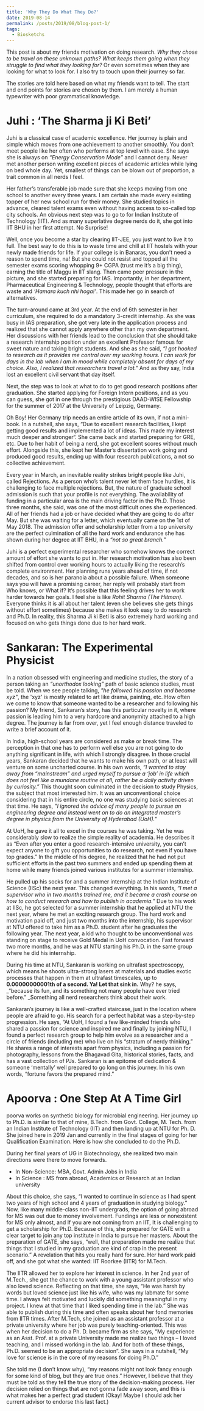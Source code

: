 ```yaml
---
title: 'Why They Do What They Do?'
date: 2019-08-14
permalink: /posts/2019/08/blog-post-1/
tags:
  - Biosketchs
---
```


This post is about my friends motivation on doing research. _Why they chose to be travel on these unknown paths? What keeps them going when they struggle to find what they looking for?_ Or even sometimes when they are looking for what to look for. I also try to touch upon their journey so far.

The stories are told here based on what my friends want to tell. The start and end points for stories are chosen by them. I am merely a human typewriter with poor grammatical knowledge.

Juhi : ‘The Sharma ji Ki Beti’
======

Juhi is a classical case of academic excellence. Her journey is plain and simple which moves from one achievement to another smoothly. You don’t meet people like her often who performs at top level with ease. She says she is always on _“Energy Conservation Mode”_ and I cannot deny. Never met another person writing excellent pieces of academic articles while lying on bed whole day. Yet, smallest of things can be blown out of proportion, a trait common in all nerds I feel.

Her father’s transferable job made sure that she keeps moving from one school to another every three years. I am certain she made every existing topper of her new school run for their money. She studied topics in advance, cleared talent exams even without having access to so-called top city schools. An obvious next step was to go to for Indian Institute of Technology (IIT). And as many superlative degree nerds do it, she got into IIT BHU in her first attempt. No Surprise!

Well, once you become a star by clearing IIT-JEE, you just want to live it to full. The best way to do this is to waste time and chill at IIT hostels with your newly made friends for life. If your college is in Banaras, you don’t need a reason to spend time, na! But she could not resist and topped all the semester exams scoring whopping 9+ CGPA (trust me it’s a big thing), earning the title of Maggu in IIT slang. Then came peer pressure in the picture, and she started preparing for IAS. Importantly, in her department, Pharmaceutical Engineering & Technology, people thought that efforts are waste and _‘Hamara kuch nhi hoga!’_. This made her go in search of alternatives. 

The turn-around came at 3rd year. At the end of 6th semester in her curriculum, she required to do a  mandatory 3-credit internship. As she was busy in IAS preparation, she got very late in the application process and realized that she cannot apply anywhere other than my own department. Her discussions with her friends lead to the conclusion that she should take a research internship position under an excellent Professor famous for sweet nature and taking bright students. And she as she said, _“I got hooked to research as it provides me control over my working hours. I can work for days in the lab when I am in mood while completely absent for days of my choice. Also, I realized that researchers travel a lot."_ And as they say, India lost an excellent civil servant that day itself.

Next, the step was to look at what to do to get good research positions after graduation. She started applying for Foreign Intern positions, and as you can guess, she got in one through the prestigious DAAD-WISE Fellowship for the summer of 2017 at the University of Leipzig, Germany. 

Oh Boy! Her Germany trip needs an entire article of its own, if not a mini-book. In a nutshell, she says, “Due to excellent research facilities, I kept getting good results and implemented a lot of ideas. This made my interest much deeper and stronger“. She came back and started preparing for GRE, etc. Due to her habit of being a nerd, she got excellent scores without much effort. Alongside this, she kept her Master’s dissertation work going and produced good results, ending up with four research publications, a not so collective achievement. 

Every year in March, an inevitable reality strikes bright people like Juhi, called Rejections. As a person who’s talent never let them face hurdles, it is challenging to face multiple rejections. But, the nature of graduate school admission is such that your profile is not everything. The availability of funding in a particular area is the main driving factor in the Ph.D. Those three months, she said, was one of the most difficult ones she experienced. All of her friends had a job or have decided what they are going to do after May. But she was waiting for a letter, which eventually came on the 1st of May 2018. The admission offer and scholarship letter from a top university are the perfect culmination of all the hard work and endurance she has shown during her degree at IIT BHU, in a _“not so great branch.”_

Juhi is a perfect experimental researcher who somehow knows the correct amount of effort she wants to put in. Her research motivation has also been shifted from control over working hours to actually liking the research’s complete environment. Her planning runs years ahead of time, if not decades, and so is her paranoia about a possible failure. When someone says you will have a promising career, her reply will probably start from Who knows, or What if? It’s possible that this feeling drives her to work harder towards her goals. I feel she is like _Rohit Sharma (The Hitman)_. Everyone thinks it is all about her talent (even she believes she gets things without effort sometimes) because she makes it look easy to do research and Ph.D. In reality, this Sharma Ji ki Beti is also extremely hard working and focused on who gets things done due to her hard work.

Sankaran: The Experimental Physicist
======

In a nation obsessed with engineering and medicine studies, the story of a person taking an _“unorthodox looking”_ path of basic science studies, must be told. When we see people talking, _"he followed his passion and became xyz"_, the 'xyz' is mostly related to art like drama, painting, etc. How often we come to know that someone wanted to be a researcher and following his passion? My friend, Sankaran’s story, has this particular novelty in it, where passion is leading him to a very hardcore and anonymity attached to a high degree. The journey is far from over, yet I feel enough distance traveled to write a brief account of it.

In India, high-school years are considered as make or break time. The perception in that one has to perform well else you are not going to do anything significant in life, with which I strongly disagree. In those crucial years, Sankaran decided that he wants to make his own path, or at least will venture on some uncharted course. In his own words, _“I wanted to stay away from “mainstream” and urged myself to pursue a ‘job’ in life which does not feel like a mundane routine at all, rather be a daily activity driven by curiosity.”_ This thought soon culminated in the decision to study Physics, the subject that most interested him. It was an unconventional choice considering that in his entire circle, no one was studying basic sciences at that time. He says, _"I ignored the advice of many people to pursue an engineering degree and instead went on to do an integrated master’s degree in physics from the University of Hyderabad (UoH)."_

At UoH, he gave it all to excel in the courses he was taking. Yet he was considerably slow to realize the simple reality of academia. He describes it as “Even after you enter a good research-intensive university, you can’t expect anyone to gift you opportunities to do research, not even if you have top grades.” In the middle of his degree, he realized that he had not put sufficient efforts in the past two summers and ended up spending them at home while many friends joined various institutes for a summer internship.

He pulled up his socks for and a summer internship at the Indian Institute of Science (IISc) the next year. This changed everything. In his words, _“I met a supervisor who in two months trained me, and it became a crash course on how to conduct research and how to publish in academia.”_ Due to his work at IISc, he got selected for a summer internship that he applied at NTU the next year, where he met an exciting research group. The hard work and motivation paid off, and just two months into the internship, his supervisor at NTU offered to take him as a Ph.D. student after he graduates the following year. The next year, a kid who thought to be unconventional was standing on stage to receive Gold Medal in UoH convocation. Fast forward two more months, and he was at NTU starting his Ph.D. in the same group where he did his internship.

During his time at NTU, Sankaran is working on ultrafast spectroscopy, which means he shoots ultra-strong lasers at materials and studies exotic processes that happen in them at ultrafast timescales, up to **0.00000000001th of a second. Ya! Let that sink in.** Why? he says, _“because its fun, and its something not many people have ever tried before.” _Something all nerd researchers think about their work.

Sankaran’s journey is like a well-crafted staircase, just in the location where people are afraid to go. His search for a perfect habitat was a step-by-step progression. He says, “At UoH, I found a few like-minded friends who shared a passion for science and inspired me and finally by joining NTU, I found a perfect research group to help him evolve as a researcher and a circle of friends (including me) who live on his “stratum of nerdy thinking.” He shares a range of interests apart from physics, including a passion for photography, lessons from the Bhagavad Gita, historical stories, facts, and has a vast collection of PJs. Sankaran is an epitome of dedication & someone  ‘mentally’ well  prepared to go long on this journey. In his own words, “fortune favors the prepared mind.”

Apoorva : One Step At A Time Girl
=====
poorva works on synthetic biology for microbial engineering. Her journey up to Ph.D. is similar to that of mine, B.Tech. from Govt. College, M. Tech. from an Indian Institute of Technology (IIT) and then landing up at NTU for Ph. D. She joined here in 2019 Jan and currently in the final stages of going for her Qualification Examination. Here is how she concluded to do the Ph.D.

During her final years of UG in Biotechnology, she realized two main directions were there to move forwards.

* In Non-Science: MBA, Govt. Admin Jobs in India
* In Science : MS from abroad, Academics or Research at an Indian university

About this choice, she says, “I wanted to continue in science as I had spent two years of high school and 4 years of graduation in studying biology.” Now, like many middle-class non-IIT undergrads, the option of going abroad for MS was out due to money involvement. Fundings are less or nonexistent for MS only almost, and If you are not coming from an IIT, It is challenging to get a scholarship for Ph.D. Because of this, she prepared for GATE with a clear target to join any top institute in India to pursue her masters. About the preparation of GATE, she says, “well, that preparation made me realize that things that I studied in my graduation are kind of crap in the present scenario.” A revelation that hits you really hard for sure. Her hard work paid off, and she got what she wanted: IIT Roorkee (IITR) for M.Tech.

The IITR allowed her to explore her interest in science. In her 2nd year of M.Tech., she got the chance to work with a young assistant professor who also loved science. Reflecting on that time, she says, “He was harsh by words but loved science just like his wife, who was my labmate for some time. I always felt motivated and luckily did something meaningful in my project. I knew at that time that I liked spending time in the lab.” She was able to publish during this time and often speaks about her fond memories from IITR times. After M.Tech, she joined as an assistant professor at a private university where her job was purely teaching-oriented. This was when her decision to do a Ph. D. became firm as she says, “My experience as an Asst. Prof. at a private University made me realize two things – I loved teaching, and I missed working in the lab. And for both of these things, Ph.D. seemed to be an appropriate decision”.  She says in a nutshell, “My love for science is in the core of my reasons for doing Ph.D.”

She told me (I don’t know why), “my reasons might not look fancy enough for some kind of blog, but they are true ones.” However, I believe that they must be told as they tell the true story of the decision-making process. Her decision relied on things that are not gonna fade away soon, and this is what makes her a perfect grad student (Okay! Maybe I should ask her current advisor to endorse this last fact.) 


